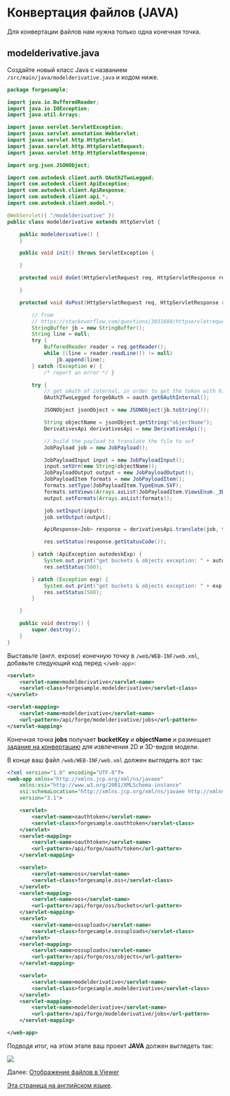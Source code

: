 # Конвертация файлов (JAVA)

Для конвертации файлов нам нужна только одна конечная точка.

## modelderivative.java

Создайте новый класс Java с названием `/src/main/java/modelderivative.java` и кодом ниже. 

```java
package forgesample;

import java.io.BufferedReader;
import java.io.IOException;
import java.util.Arrays;

import javax.servlet.ServletException;
import javax.servlet.annotation.WebServlet;
import javax.servlet.http.HttpServlet;
import javax.servlet.http.HttpServletRequest;
import javax.servlet.http.HttpServletResponse;

import org.json.JSONObject;

import com.autodesk.client.auth.OAuth2TwoLegged; 
import com.autodesk.client.ApiException;
import com.autodesk.client.ApiResponse;
import com.autodesk.client.api.*;
import com.autodesk.client.model.*;

@WebServlet({ "/modelderivative" })
public class modelderivative extends HttpServlet {

	public modelderivative() {
	}

	public void init() throws ServletException {

	}

	protected void doGet(HttpServletRequest req, HttpServletResponse resp) throws ServletException, IOException {

	}

	protected void doPost(HttpServletRequest req, HttpServletResponse res) throws ServletException, IOException {

		// from
		// https://stackoverflow.com/questions/3831680/httpservletrequest-get-json-post-data/3831791
		StringBuffer jb = new StringBuffer();
		String line = null;
		try {
			BufferedReader reader = req.getReader();
			while ((line = reader.readLine()) != null)
				jb.append(line);
		} catch (Exception e) {
			/* report an error */ }

		try {
			// get oAuth of internal, in order to get the token with higher permissions
			OAuth2TwoLegged forgeOAuth = oauth.getOAuthInternal();

			JSONObject jsonObject = new JSONObject(jb.toString());

			String objectName = jsonObject.getString("objectName");
			DerivativesApi derivativesApi = new DerivativesApi();

			// build the payload to translate the file to svf
			JobPayload job = new JobPayload();

			JobPayloadInput input = new JobPayloadInput();
			input.setUrn(new String(objectName));
			JobPayloadOutput output = new JobPayloadOutput();
			JobPayloadItem formats = new JobPayloadItem();
			formats.setType(JobPayloadItem.TypeEnum.SVF);
			formats.setViews(Arrays.asList(JobPayloadItem.ViewsEnum._3D));
			output.setFormats(Arrays.asList(formats));

			job.setInput(input);
			job.setOutput(output);

			ApiResponse<Job> response = derivativesApi.translate(job, true, forgeOAuth, forgeOAuth.getCredentials());

			res.setStatus(response.getStatusCode());

		} catch (ApiException autodeskExp) {
			System.out.print("get buckets & objects exception: " + autodeskExp.toString());
			res.setStatus(500);

		} catch (Exception exp) {
			System.out.print("get buckets & objects exception: " + exp.toString());
			res.setStatus(500);
		}

	}

	public void destroy() {
		super.destroy();
	}
}
```

Выставьте (англ. expose) конечную точку в `/web/WEB-INF/web.xml`, добавьте следующий код перед `</web-app>`:

```xml
<servlet>
    <servlet-name>modelderivative</servlet-name>
    <servlet-class>forgesample.modelderivative</servlet-class>
</servlet>

<servlet-mapping>
    <servlet-name>modelderivative</servlet-name>
    <url-pattern>/api/forge/modelderivative/jobs</url-pattern>
</servlet-mapping>
```

Конечная точка **jobs** получает **bucketKey** и **objectName** и размещает [задание на конвертацию](https://forge.autodesk.com/en/docs/model-derivative/v2/reference/http/job-POST/) для извлечения 2D и 3D-видов модели.

В конце ваш файл `/web/WEB-INF/web.xml` должен выглядеть вот так:

```xml
<?xml version="1.0" encoding="UTF-8"?>
<web-app xmlns="http://xmlns.jcp.org/xml/ns/javaee"
	xmlns:xsi="http://www.w3.org/2001/XMLSchema-instance"
	xsi:schemaLocation="http://xmlns.jcp.org/xml/ns/javaee http://xmlns.jcp.org/xml/ns/javaee/web-app_3_1.xsd"
	version="3.1">

	<servlet>
		<servlet-name>oauthtoken</servlet-name>
		<servlet-class>forgesample.oauthtoken</servlet-class>
	</servlet>
	<servlet-mapping>
		<servlet-name>oauthtoken</servlet-name>
		<url-pattern>/api/forge/oauth/token</url-pattern>
	</servlet-mapping>

	<servlet>
		<servlet-name>oss</servlet-name>
		<servlet-class>forgesample.oss</servlet-class>
	</servlet>
	<servlet-mapping>
		<servlet-name>oss</servlet-name>
		<url-pattern>/api/forge/oss/buckets</url-pattern>
	</servlet-mapping>
	<servlet>
		<servlet-name>ossuploads</servlet-name>
		<servlet-class>forgesample.ossuploads</servlet-class>
	</servlet>
	<servlet-mapping>
		<servlet-name>ossuploads</servlet-name>
		<url-pattern>/api/forge/oss/objects</url-pattern>
	</servlet-mapping>

	<servlet>
		<servlet-name>modelderivative</servlet-name>
		<servlet-class>forgesample.modelderivative</servlet-class>
	</servlet>
	<servlet-mapping>
		<servlet-name>modelderivative</servlet-name>
		<url-pattern>/api/forge/modelderivative/jobs</url-pattern>
	</servlet-mapping>

</web-app>
```

Подводя итог, на этом этапе ваш проект **JAVA** должен выглядеть так:

![](_media/java/Eclipse_server_side.png)

Далее: [Отображение файлов в Viewer](/ru-RU/viewer/2legged/)

[Эта страница на английском языке](https://learnforge.autodesk.io/#/modelderivative/translate/java).
